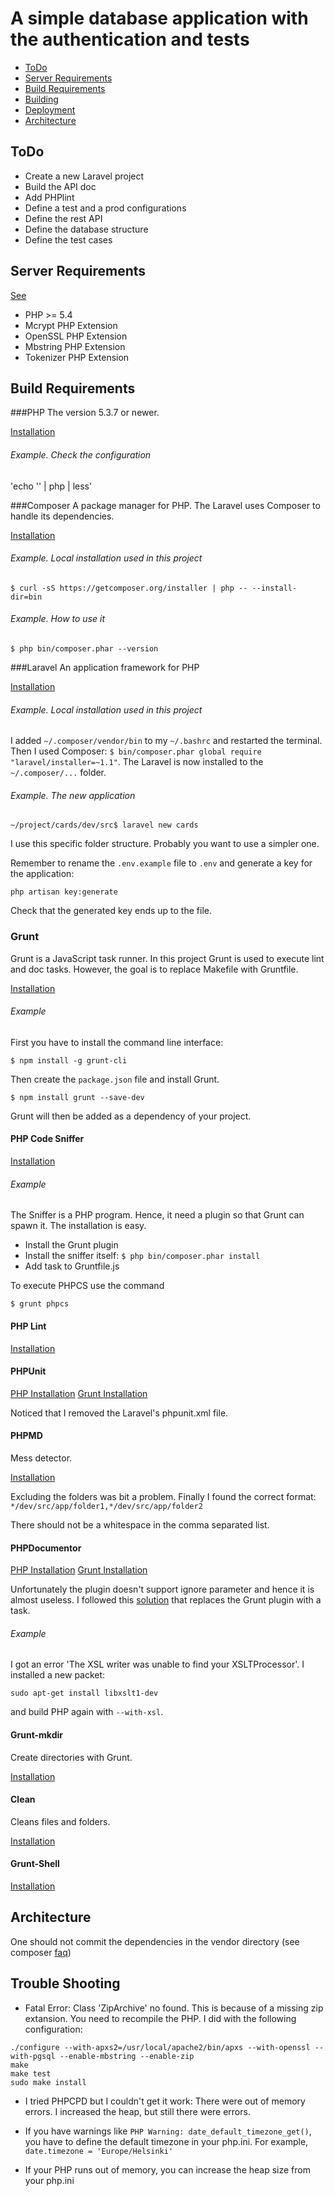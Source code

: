 A simple database application with the authentication and tests
===============================================================

*	[ToDo](#todo)
*	[Server Requirements](#server-requirements)
*	[Build Requirements](#build-requirements)
*	[Building](#build)
*	[Deployment](#deployment)
*	[Architecture](#architecture)

<a name="todo"></a>
----
ToDo
----
*	Create a new Laravel project
*	Build the API doc
*	Add PHPlint
*	Define a test and a prod configurations
*	Define the rest API
*	Define the database structure
*	Define the test cases

<a href="server-requirements"></a>
-------------------
Server Requirements
-------------------
[See](http://laravel.com/docs/5.0)

*	PHP >= 5.4
*	Mcrypt PHP Extension
*	OpenSSL PHP Extension
*	Mbstring PHP Extension
*	Tokenizer PHP Extension

<a href="build-requirements"></a>
------------------
Build Requirements
------------------
###PHP
The version 5.3.7 or newer.

[Installation](http://laravel.com/docs/5.0)

###### Example. Check the configuration
'echo '<?php phpinfo(); ?>' | php | less'

###Composer
A package manager for PHP. The Laravel uses Composer to handle its dependencies.

[Installation](http://laravel.com/docs/5.0)

###### Example. Local installation used in this project
`$ curl -sS https://getcomposer.org/installer | php -- --install-dir=bin`

###### Example. How to use it
`$ php bin/composer.phar --version`

###Laravel
An application framework for PHP

[Installation](http://laravel.com/docs/5.0)

###### Example. Local installation used in this project
I added `~/.composer/vendor/bin` to my `~/.bashrc` and restarted the terminal. Then I used Composer: `$ bin/composer.phar global require "laravel/installer=~1.1"`. The Laravel is now installed to the `~/.composer/...` folder.

###### Example. The new application
`~/project/cards/dev/src$ laravel new cards`

I use this specific folder structure. Probably you want to use a simpler one.

Remember to rename the `.env.example` file to `.env` and generate a key for the application:

`php artisan key:generate`

Check that the generated key ends up to the file.

### Grunt
Grunt is a JavaScript task runner. In this project Grunt is used to execute lint and doc tasks. However, the goal is to replace Makefile with Gruntfile.

[Installation](http://gruntjs.com/getting-started)

###### Example
First you have to install the command line interface:

`$ npm install -g grunt-cli`

Then create the `package.json` file and install Grunt.

`$ npm install grunt --save-dev`

Grunt will then be added as a dependency of your project.

#### PHP Code Sniffer
[Installation](https://www.npmjs.com/package/grunt-phpcs)

###### Example
The Sniffer is a PHP program. Hence, it need a plugin so that Grunt can spawn it. The installation is easy.

*	Install the Grunt plugin
*	Install the sniffer itself: `$ php bin/composer.phar install`
*	Add task to Gruntfile.js

To execute PHPCS use the command

`$ grunt phpcs`

#### PHP Lint
[Installation](https://www.npmjs.com/package/grunt-phplint)

#### PHPUnit
[PHP Installation](https://phpunit.de/manual/current/en/installation.html)
[Grunt Installation](https://www.npmjs.com/package/grunt-phpunit)

Noticed that I removed the Laravel's phpunit.xml file.

#### PHPMD
Mess detector.

[Installation](https://www.npmjs.com/package/grunt-phpmd)

Excluding the folders was bit a problem. Finally I found the correct format:
`*/dev/src/app/folder1,*/dev/src/app/folder2`

There should not be a whitespace in the comma separated list.

#### PHPDocumentor
[PHP Installation](http://www.phpdoc.org/)
[Grunt Installation](https://www.npmjs.com/package/grunt-phpdocumentor)

Unfortunately the plugin doesn't support ignore parameter and hence it is almost useless. I followed this [solution](http://mariehogebrandt.se/articles/using-grunt-php-quality-assurance-tools/) that replaces the Grunt plugin with a task.

###### Example
I got an error 'The XSL writer was unable to find your XSLTProcessor'. I installed a new packet:

`sudo apt-get install libxslt1-dev`

and build PHP again with `--with-xsl`.

#### Grunt-mkdir
Create directories with Grunt.

[Installation](https://www.npmjs.com/package/grunt-mkdir)

#### Clean
Cleans files and folders.

[Installation](https://www.npmjs.com/package/grunt-contrib-clean)

#### Grunt-Shell
[Installation](https://www.npmjs.com/package/grunt-shell)

<a href="architecture"></a>
------------
Architecture
------------

One should not commit the dependencies in the vendor directory (see composer [faq](https://getcomposer.org/doc/faqs/should-i-commit-the-dependencies-in-my-vendor-directory.md))

<a href="trouble-shooting"></a>
----------------
Trouble Shooting
----------------
*	Fatal Error: Class 'ZipArchive' no found. This is because of a missing zip extansion. You need to recompile the PHP. I did with the following configuration:

```
./configure --with-apxs2=/usr/local/apache2/bin/apxs --with-openssl --with-pgsql --enable-mbstring --enable-zip
make
make test
sudo make install
```

*	I tried PHPCPD but I couldn't get it work: There were out of memory errors. I increased the heap, but still there were errors.

*	If you have warnings like `PHP Warning: date_default_timezone_get()`, you have to define the default timezone in your php.ini. For example, `date.timezone = 'Europe/Helsinki'`
*	If your PHP runs out of memory, you can increase the heap size from your php.ini 

